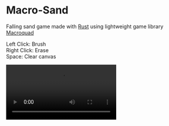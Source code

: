 # Macro-Sand

Falling sand game made with [Rust](https://www.rust-lang.org/) using lightweight game library [Macroquad](https://macroquad.rs/)

Left Click: Brush  
Right Click: Erase  
Space: Clear canvas  

![](macro-sand-preview.mp4)
